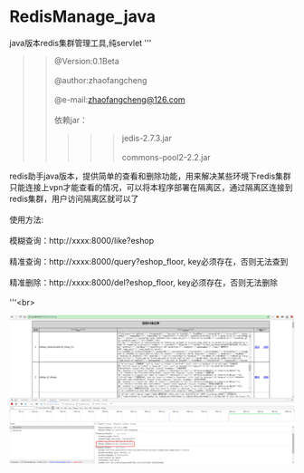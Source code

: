 # RedisManage_java
java版本redis集群管理工具,纯servlet
'''
>>@Version:0.1Beta<br>  
>>@author:zhaofangcheng<br>    
>>@e-mail:zhaofangcheng@126.com<br>  
>>依赖jar：<br>  
>>>>>jedis-2.7.3.jar<br>  
>>>>>commons-pool2-2.2.jar <br>  

redis助手java版本，提供简单的查看和删除功能，用来解决某些环境下redis集群只能连接上vpn才能查看的情况，可以将本程序部署在隔离区，通过隔离区连接到redis集群，用户访问隔离区就可以了<br>  
使用方法:<br>  
         模糊查询：http://xxxx:8000/like?eshop<br>  
         精准查询：http://xxxx:8000/query?eshop_floor, key必须存在，否则无法查到<br>  
         精准删除：http://xxxx:8000/del?eshop_floor, key必须存在，否则无法删除<br>  
'''\<br>  

![Alt text](https://github.com/zhaofangcheng/RedisManage/blob/master/redisManage.png)
